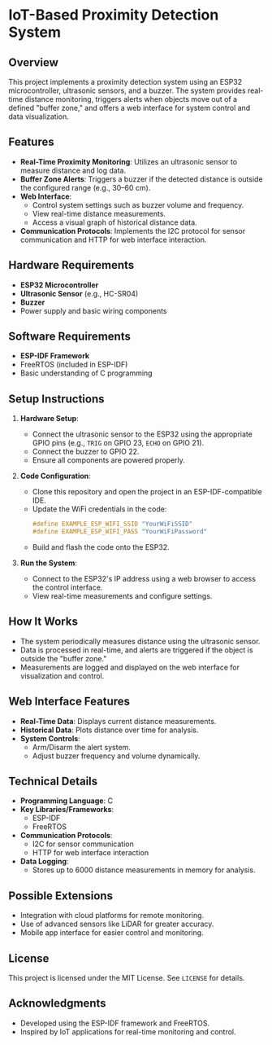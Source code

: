 # IoT-Based Proximity Detection System

## Overview
This project implements a proximity detection system using an ESP32 microcontroller, ultrasonic sensors, and a buzzer. The system provides real-time distance monitoring, triggers alerts when objects move out of a defined "buffer zone," and offers a web interface for system control and data visualization.

## Features
- **Real-Time Proximity Monitoring**: Utilizes an ultrasonic sensor to measure distance and log data.
- **Buffer Zone Alerts**: Triggers a buzzer if the detected distance is outside the configured range (e.g., 30–60 cm).
- **Web Interface**:
  - Control system settings such as buzzer volume and frequency.
  - View real-time distance measurements.
  - Access a visual graph of historical distance data.
- **Communication Protocols**: Implements the I2C protocol for sensor communication and HTTP for web interface interaction.

## Hardware Requirements
- **ESP32 Microcontroller**
- **Ultrasonic Sensor** (e.g., HC-SR04)
- **Buzzer**
- Power supply and basic wiring components

## Software Requirements
- **ESP-IDF Framework**
- FreeRTOS (included in ESP-IDF)
- Basic understanding of C programming

## Setup Instructions
1. **Hardware Setup**:
   - Connect the ultrasonic sensor to the ESP32 using the appropriate GPIO pins (e.g., `TRIG` on GPIO 23, `ECHO` on GPIO 21).
   - Connect the buzzer to GPIO 22.
   - Ensure all components are powered properly.

2. **Code Configuration**:
   - Clone this repository and open the project in an ESP-IDF-compatible IDE.
   - Update the WiFi credentials in the code:
     ```c
     #define EXAMPLE_ESP_WIFI_SSID "YourWiFiSSID"
     #define EXAMPLE_ESP_WIFI_PASS "YourWiFiPassword"
     ```
   - Build and flash the code onto the ESP32.

3. **Run the System**:
   - Connect to the ESP32's IP address using a web browser to access the control interface.
   - View real-time measurements and configure settings.

## How It Works
- The system periodically measures distance using the ultrasonic sensor.
- Data is processed in real-time, and alerts are triggered if the object is outside the "buffer zone."
- Measurements are logged and displayed on the web interface for visualization and control.

## Web Interface Features
- **Real-Time Data**: Displays current distance measurements.
- **Historical Data**: Plots distance over time for analysis.
- **System Controls**:
  - Arm/Disarm the alert system.
  - Adjust buzzer frequency and volume dynamically.

## Technical Details
- **Programming Language**: C
- **Key Libraries/Frameworks**:
  - ESP-IDF
  - FreeRTOS
- **Communication Protocols**:
  - I2C for sensor communication
  - HTTP for web interface interaction
- **Data Logging**:
  - Stores up to 6000 distance measurements in memory for analysis.

## Possible Extensions
- Integration with cloud platforms for remote monitoring.
- Use of advanced sensors like LiDAR for greater accuracy.
- Mobile app interface for easier control and monitoring.

## License
This project is licensed under the MIT License. See `LICENSE` for details.

## Acknowledgments
- Developed using the ESP-IDF framework and FreeRTOS.
- Inspired by IoT applications for real-time monitoring and control.
